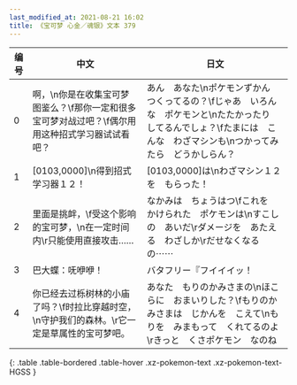 ```yaml
---
last_modified_at: 2021-08-21 16:02
title: 《宝可梦 心金／魂银》文本 379
---
```

| 编号 | 中文 | 日文 |
| ---- | ---- | ---- |
| 0 | 啊，\n你是在收集宝可梦图鉴么？\f那你一定和很多宝可梦对战过吧？\f偶尔用用这种招式学习器试试看吧？ | あん　あなた\nポケモンずかん　つくってるの？\fじゃあ　いろんな　ポケモンと\nたたかったり　してるんでしょ？\fたまには　こんな　わざマシンも\nつかってみたら　どうかしらん？ |
| 1 | [0103,0000]\n得到招式学习器１２！ | [0103,0000]は\nわざマシン１２を　もらった！ |
| 2 | 里面是挑衅，\f受这个影响的宝可梦，\n在一定时间内\r只能使用直接攻击…… | なかみは　ちょうはつ\fこれを　かけられた　ポケモンは\nすこしの　あいだ\rダメージを　あたえる　わざしか\rだせなくなるの⋯⋯ |
| 3 | 巴大蝶：呒咿咿！ | バタフリー『フイイイッ！ |
| 4 | 你已经去过栎树林的小庙了吗？\f时拉比穿越时空，\n守护我们的森林。\r它一定是草属性的宝可梦吧。 | あなた　もりのかみさまの\nほこらに　おまいりした？\fもりのかみさまは　じかんを　こえて\nもりを　みまもって　くれてるのよ\rきっと　くさポケモン　なのね |
{: .table .table-bordered .table-hover .xz-pokemon-text .xz-pokemon-text-HGSS }